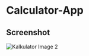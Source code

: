 # Calculator-App

## Screenshot
![Kalkulator Image 2](https://user-images.githubusercontent.com/62179572/128177316-e682ddf3-c80b-4ce4-b919-8e19737aa675.png)
